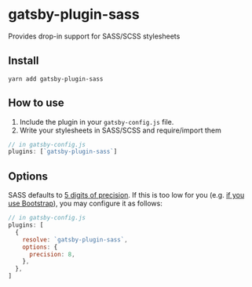 # gatsby-plugin-sass

Provides drop-in support for SASS/SCSS stylesheets

## Install

`yarn add gatsby-plugin-sass`

## How to use

1. Include the plugin in your `gatsby-config.js` file.
2. Write your stylesheets in SASS/SCSS and require/import them

```javascript
// in gatsby-config.js
plugins: [`gatsby-plugin-sass`]
```

## Options

SASS defaults to
[5 digits of precision](https://github.com/sass/sass/issues/1122). If this is
too low for you (e.g.
[if you use Bootstrap](https://github.com/twbs/bootstrap-sass/blob/master/README.md#sass-number-precision)),
you may configure it as follows:

```javascript
// in gatsby-config.js
plugins: [
  {
    resolve: `gatsby-plugin-sass`,
    options: {
      precision: 8,
    },
  },
]
```
